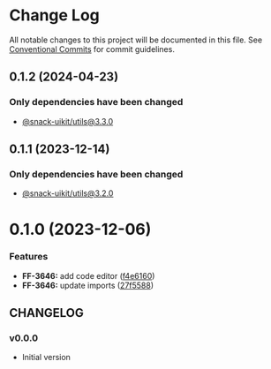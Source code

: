 # Change Log

All notable changes to this project will be documented in this file.
See [Conventional Commits](https://conventionalcommits.org) for commit guidelines.

## 0.1.2 (2024-04-23)

### Only dependencies have been changed
* [@snack-uikit/utils@3.3.0](https://github.com/cloud-ru-tech/snack-uikit/blob/master/packages/utils/CHANGELOG.md)





## 0.1.1 (2023-12-14)

### Only dependencies have been changed
* [@snack-uikit/utils@3.2.0](https://git.sbercloud.tech/sbercloud-ui/tokens-design-system/snack-uikit/-/blob/master/packages/utils/CHANGELOG.md)





# 0.1.0 (2023-12-06)


### Features

* **FF-3646:** add code editor ([f4e6160](https://git.sbercloud.tech/sbercloud-ui/tokens-design-system/snack-uikit/commits/f4e61608da56ab4bac07a797cf2fb11024551c73))
* **FF-3646:** update imports ([27f5588](https://git.sbercloud.tech/sbercloud-ui/tokens-design-system/snack-uikit/commits/27f5588fe5a85486cafe1a76641249992d3fd310))





## CHANGELOG

### v0.0.0

- Initial version
